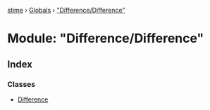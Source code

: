 [stime](../README.md) › [Globals](../globals.md) › ["Difference/Difference"](_difference_difference_.md)

# Module: "Difference/Difference"

## Index

### Classes

* [Difference](../classes/_difference_difference_.difference.md)

